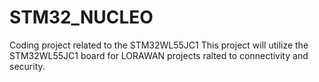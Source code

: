 # STM32_NUCLEO
Coding project related to the STM32WL55JC1
This project will utilize the STM32WL55JC1 board for LORAWAN projects ralted to connectivity and security.
